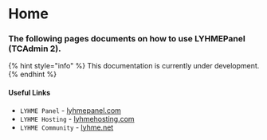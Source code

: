 # Home

### The following pages documents on how to use LYHMEPanel \(TCAdmin 2\).

{% hint style="info" %}
This documentation is currently under development.
{% endhint %}

#### Useful Links

* `LYHME Panel` - [lyhmepanel.com](https://lyhmepanel.com)
* `LYHME Hosting` - [lyhmehosting.com](https://lyhmehosting.com)
* `LYHME Community` - [lyhme.net](https://lyhme.net)



